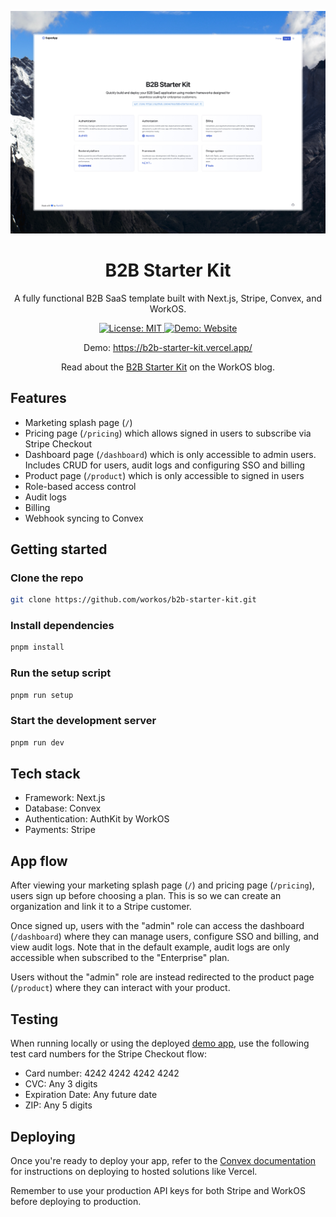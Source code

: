 <p align="center">
  <img src="./public/splash_page.jpeg" alt="Screenshot of splash page"/>
  <h1 align="center">B2B Starter Kit</h1>
</p>

<p align="center">
  A fully functional B2B SaaS template built with Next.js, Stripe, Convex, and WorkOS.
</p>

<p align="center">
  <a href="https://opensource.org/licenses/MIT">
    <img src="https://img.shields.io/badge/License-MIT-blue.svg" alt="License: MIT"/>
  </a>
  <a href="https://b2b-starter-kit.vercel.app/">
    <img src="https://img.shields.io/badge/Demo-Website-blue" alt="Demo: Website"/>
  </a>
</p>

<p align="center">
  Demo: <a href="https://b2b-starter-kit.vercel.app/">https://b2b-starter-kit.vercel.app/</a>
</p>

<p align="center">
  Read about the <a href="https://workos.com/blog/launch-week-fall-2024-day-5-b2b-starter-kit">B2B Starter Kit</a> on the WorkOS blog.
</p>

## Features

- Marketing splash page (`/`)
- Pricing page (`/pricing`) which allows signed in users to subscribe via Stripe Checkout
- Dashboard page (`/dashboard`) which is only accessible to admin users. Includes CRUD for users, audit logs and configuring SSO and billing
- Product page (`/product`) which is only accessible to signed in users
- Role-based access control
- Audit logs
- Billing
- Webhook syncing to Convex

## Getting started

### Clone the repo

```bash
git clone https://github.com/workos/b2b-starter-kit.git
```

### Install dependencies

```bash
pnpm install
```

### Run the setup script

```bash
pnpm run setup
```

### Start the development server

```bash
pnpm run dev
```

## Tech stack

- Framework: Next.js
- Database: Convex
- Authentication: AuthKit by WorkOS
- Payments: Stripe

## App flow

After viewing your marketing splash page (`/`) and pricing page (`/pricing`), users sign up before choosing a plan. This is so we can create an organization and link it to a Stripe customer.

Once signed up, users with the "admin" role can access the dashboard (`/dashboard`) where they can manage users, configure SSO and billing, and view audit logs. Note that in the default example, audit logs are only accessible when subscribed to the "Enterprise" plan.

Users without the "admin" role are instead redirected to the product page (`/product`) where they can interact with your product.

## Testing

When running locally or using the deployed [demo app](https://b2b-starter-kit.vercel.app/), use the following test card numbers for the Stripe Checkout flow:

- Card number: 4242 4242 4242 4242
- CVC: Any 3 digits
- Expiration Date: Any future date
- ZIP: Any 5 digits

## Deploying

Once you're ready to deploy your app, refer to the [Convex documentation](https://docs.convex.dev/production) for instructions on deploying to hosted solutions like Vercel.

Remember to use your production API keys for both Stripe and WorkOS before deploying to production.
